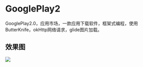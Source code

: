 # GooglePlay2
GooglePlay2.0，应用市场，一款应用下载软件，框架式编程，使用ButterKnife，okHttp网络请求，glide图片加载。

## 效果图
![](https://github.com/caohaoping/GooglePlay/raw/master/gif/googleplay.gif)
